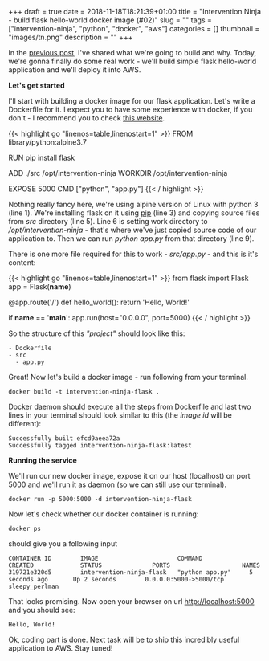 +++
draft = true
date = 2018-11-18T18:21:39+01:00
title = "Intervention Ninja - build flask hello-world docker image (#02)"
slug = ""
tags = ["intervention-ninja", "python", "docker", "aws"]
categories = []
thumbnail = "images/tn.png"
description = ""
+++

In the [previous post](posts/002-intervention-ninja-flask-app-running-on-aws-ecs), I've shared what we're going to build and why.
Today, we're gonna finally do some real work - we'll build simple flask hello-world application and we'll deploy it into AWS. 

**Let's get started**

I'll start with building a docker image for our flask application. Let's write a Dockerfile for it. I expect you to have some experience with docker, if you don't - I recommend you to check <a href="https://docker-curriculum.com/" target="_blank">this website</a>.

{{< highlight go "linenos=table,linenostart=1" >}}
FROM library/python:alpine3.7

RUN pip install flask

ADD ./src /opt/intervention-ninja
WORKDIR /opt/intervention-ninja

EXPOSE 5000
CMD ["python", "app.py"]
{{< / highlight >}}

Nothing really fancy here, we're using alpine version of Linux with python 3 (line 1). 
We're installing flask on it using <a href="https://pypi.org/project/pip/" target="_blank">pip</a> (line 3) 
and copying source files from *src* directory (line 5).
Line 6 is setting work directory to */opt/intervention-ninja* - that's where we've just copied source code of our application to.
Then we can run *python app.py* from that directory (line 9).

There is one more file required for this to work - *src/app.py* - and this is it's content:

{{< highlight go "linenos=table,linenostart=1" >}}
from flask import Flask
app = Flask(__name__)


@app.route('/')
def hello_world():
    return 'Hello, World!'


if __name__ == '__main__':
    app.run(host="0.0.0.0", port=5000)
{{< / highlight >}}

So the structure of this *"project"* should look like this:

```
- Dockerfile
- src
  - app.py
```

Great! Now let's build a docker image - run following from your terminal.

```
docker build -t intervention-ninja-flask .
```

Docker daemon should execute all the steps from Dockerfile and last two lines in your terminal 
should look similar to this (the *image id* will be different):

```
Successfully built efcd9aeea72a
Successfully tagged intervention-ninja-flask:latest
```

**Running the service**

We'll run our new docker image, expose it on our host (localhost) on port 5000 and we'll run it as daemon (so we can still use our terminal).

```
docker run -p 5000:5000 -d intervention-ninja-flask
```

Now let's check whether our docker container is running:

```
docker ps
```

should give you a following input

``` 
CONTAINER ID        IMAGE                      COMMAND             CREATED             STATUS              PORTS                    NAMES
319721e320d5        intervention-ninja-flask   "python app.py"     5 seconds ago       Up 2 seconds        0.0.0.0:5000->5000/tcp   sleepy_perlman
```

That looks promising. Now open your browser on url <a href="http://localhost:5000" target="_blank">http://localhost:5000</a> and you should see:

```
Hello, World!
```

Ok, coding part is done. Next task will be to ship this incredibly useful application to AWS. Stay tuned!
